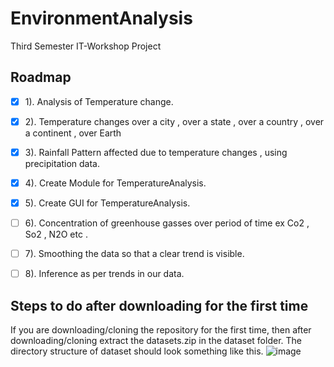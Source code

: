 # EnvironmentAnalysis

Third Semester IT-Workshop Project

## Roadmap

- [x] 1). Analysis of Temperature change.  
- [x] 2). Temperature changes over a city , over a state , over a country , over a continent  , over Earth  
- [x] 3). Rainfall Pattern affected due to temperature changes , using precipitation data.  
- [x] 4). Create Module for TemperatureAnalysis.
- [x] 5). Create GUI for TemperatureAnalysis.
- [ ] 6). Concentration of greenhouse gasses over period of time ex Co2 , So2 , N2O etc .  
- [ ] 7). Smoothing the data so that a clear trend is visible.  
- [ ] 8). Inference as per trends in our data.


## Steps to do after downloading for the first time

If you are downloading/cloning the repository for the first time, then after downloading/cloning extract the datasets.zip in the dataset folder. The directory structure of dataset should look something like this.
![image](https://user-images.githubusercontent.com/82091385/138997228-b670bc55-15d1-4c29-a2fa-395dc7775eee.png)
